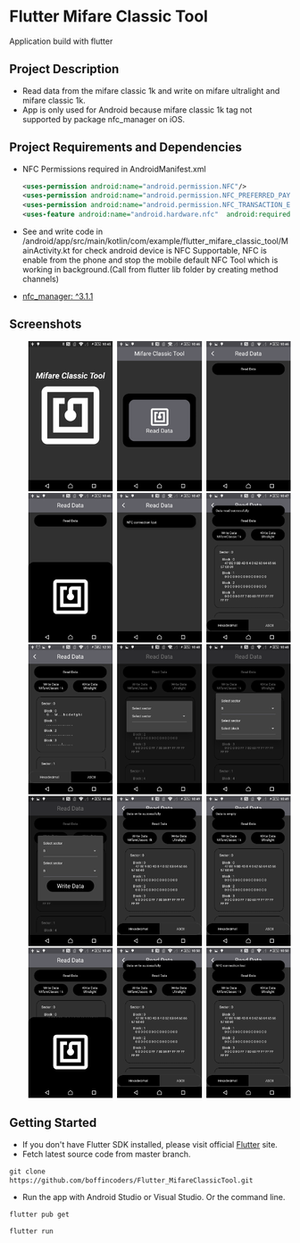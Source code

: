 # Flutter Mifare Classic Tool

Application build with flutter

## Project Description

* Read data from the mifare classic 1k and write on mifare ultralight and mifare classic 1k.
* App is only used for Android because mifare classic 1k tag not supported by package nfc_manager on
  iOS.

## Project Requirements and Dependencies

* NFC Permissions required in AndroidManifest.xml

  ```xml
  <uses-permission android:name="android.permission.NFC"/>
  <uses-permission android:name="android.permission.NFC_PREFERRED_PAYMENT_INFO"/>
  <uses-permission android:name="android.permission.NFC_TRANSACTION_EVENT"/>
  <uses-feature android:name="android.hardware.nfc"  android:required="true"/>
  ```
* See and write code in
  /android/app/src/main/kotlin/com/example/flutter_mifare_classic_tool/MainActivity.kt for check
  android device is NFC Supportable, NFC is enable from the phone and stop the mobile default NFC
  Tool which is working in background.(Call from flutter lib folder by creating method channels)
* [nfc_manager: ^3.1.1](https://pub.dev/packages/nfc_manager)


## Screenshots

<pre>
    <img src="app_screen_shot/splash_screen.png" width="30%"> <img src="app_screen_shot/home_screen.png" width="30%"> <img src="app_screen_shot/read_data_screen_initial_view.png" width="30%">
    <img src="app_screen_shot/read_data_session_start.png" width="30%"> <img src="app_screen_shot/read_data_session_start_and_nfc_connection_lost_view.png" width="30%"> <img src="app_screen_shot/read_data_successfully_view.png" width="30%"> 
    <img src="app_screen_shot/data_view_ascii_form.png" width="30%"> <img src="app_screen_shot/write_data_ultralight_select_sector_index_view.png" width="30%"> <img src="app_screen_shot/write_data_ultralight_select_block_index_view_after_selection_of_sector_index.png" width="30%"> 
    <img src="app_screen_shot/write_data_ultralight_view_after_select_sector_index_and_block_index.png" width="30%"> <img src="app_screen_shot/data_written_successfully_on_ultralight.png" width="30%"> <img src="app_screen_shot/selected_sector_index_and_block_index_data_is_empty_message.png" width="30%"> 
    <img src="app_screen_shot/write_data_mifare_classic_1K_session_start_view.png" width="30%"> <img src="app_screen_shot/data_Written_successfully_on_mifare_classic_1K.png" width="30%"> <img src="app_screen_shot/nfc_lost_connection_while_write_data_on_mifare_classic_1k.png" width="30%">
</pre>
## Getting Started
  - If you don't have Flutter SDK installed, please visit official [Flutter](https://flutter.dev/) site.
  - Fetch latest source code from master branch.
 
 ```
 git clone https://github.com/boffincoders/Flutter_MifareClassicTool.git
 ```  
 - Run the app with Android Studio or Visual Studio. Or the command line.
 
 ```
 flutter pub get
 ```
 ```
 flutter run
 ```
